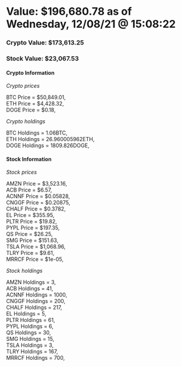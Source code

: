 # Value: $196,680.78 as of Wednesday, 12/08/21 @ 15:08:22 

### Crypto Value: $173,613.25

### Stock Value: $23,067.53

#### Crypto Information 
*Crypto prices* 

BTC Price = $50,849.01,  
ETH Price = $4,428.32,  
DOGE Price = $0.18,  


*Crypto holdings* 

BTC Holdings = 1.06BTC,  
ETH Holdings = 26.960005962ETH,  
DOGE Holdings = 1809.826DOGE,  


#### Stock Information 

*Stock prices* 

AMZN Price = $3,523.16,  
ACB Price = $6.57,  
ACNNF Price = $0.05828,  
CNGGF Price = $0.20875,  
CHALF Price = $0.3782,  
EL Price = $355.95,  
PLTR Price = $19.82,  
PYPL Price = $197.35,  
QS Price = $26.25,  
SMG Price = $151.63,  
TSLA Price = $1,068.96,  
TLRY Price = $9.61,  
MRRCF Price = $1e-05,  


*Stock holdings* 

AMZN Holdings = 3,  
ACB Holdings = 41,  
ACNNF Holdings = 1000,  
CNGGF Holdings = 200,  
CHALF Holdings = 217,  
EL Holdings = 5,  
PLTR Holdings = 61,  
PYPL Holdings = 6,  
QS Holdings = 30,  
SMG Holdings = 15,  
TSLA Holdings = 3,  
TLRY Holdings = 167,  
MRRCF Holdings = 700,  


